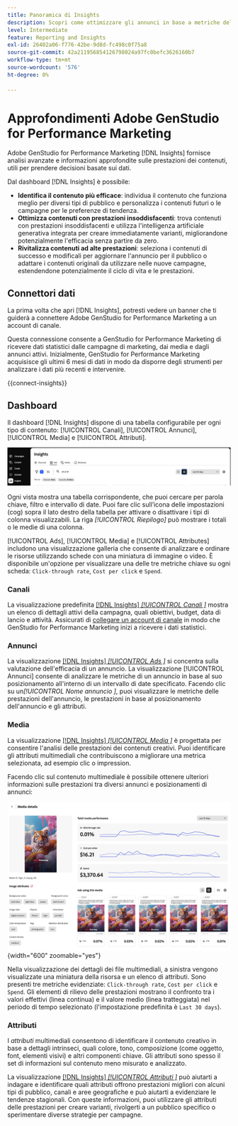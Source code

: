 ```yaml
---
title: Panoramica di Insights
description: Scopri come ottimizzare gli annunci in base a metriche delle prestazioni dei contenuti in tempo reale.
level: Intermediate
feature: Reporting and Insights
exl-id: 26402a06-f776-42be-9d8d-fc498c0f75a8
source-git-commit: 42a211956854126798024a97fc0befc3626160b7
workflow-type: tm+mt
source-wordcount: '576'
ht-degree: 0%

---
```


# Approfondimenti Adobe GenStudio for Performance Marketing

Adobe GenStudio for Performance Marketing [!DNL Insights] fornisce analisi avanzate e informazioni approfondite sulle prestazioni dei contenuti, utili per prendere decisioni basate sui dati.

Dal dashboard [!DNL Insights] è possibile:

- **Identifica il contenuto più efficace**: individua il contenuto che funziona meglio per diversi tipi di pubblico e personalizza i contenuti futuri o le campagne per le preferenze di tendenza.
- **Ottimizza contenuti con prestazioni insoddisfacenti**: trova contenuti con prestazioni insoddisfacenti e utilizza l&#39;intelligenza artificiale generativa integrata per creare immediatamente varianti, migliorandone potenzialmente l&#39;efficacia senza partire da zero.
- **Rivitalizza contenuti ad alte prestazioni**: seleziona i contenuti di successo e modificali per aggiornare l&#39;annuncio per il pubblico o adattare i contenuti originali da utilizzare nelle nuove campagne, estendendone potenzialmente il ciclo di vita e le prestazioni.

## Connettori dati

La prima volta che apri [!DNL Insights], potresti vedere un banner che ti guiderà a connettere Adobe GenStudio for Performance Marketing a un account di canale.

Questa connessione consente a GenStudio for Performance Marketing di ricevere dati statistici dalle campagne di marketing, dai media e dagli annunci attivi. Inizialmente, GenStudio for Performance Marketing acquisisce gli ultimi 6 mesi di dati in modo da disporre degli strumenti per analizzare i dati più recenti e intervenire.

{{connect-insights}}

## Dashboard

Il dashboard [!DNL Insights] dispone di una tabella configurabile per ogni tipo di contenuto: [!UICONTROL Canali], [!UICONTROL Annunci], [!UICONTROL Media] e [!UICONTROL Attributi].

![[!DNL Insights] dashboard](/help/assets/insights-dashboard.png)

Ogni vista mostra una tabella corrispondente, che puoi cercare per parola chiave, filtro e intervallo di date. Puoi fare clic sull’icona delle impostazioni (cog) sopra il lato destro della tabella per attivare o disattivare i tipi di colonna visualizzabili. La riga _[!UICONTROL Riepilogo]_ può mostrare i totali o le medie di una colonna.

[!UICONTROL Ads], [!UICONTROL Media] e [!UICONTROL Attributes] includono una visualizzazione galleria che consente di analizzare e ordinare le risorse utilizzando schede con una miniatura di immagine o video. È disponibile un&#39;opzione per visualizzare una delle tre metriche chiave su ogni scheda: `Click-through rate`, `Cost per click` e `Spend`.

### Canali

La visualizzazione predefinita [[!DNL Insights] _[!UICONTROL Canali &#x200B;]_](channels.md) mostra un elenco di dettagli attivi della campagna, quali obiettivi, budget, data di lancio e attività. Assicurati di [collegare un account di canale](/help/user-guide/connectors/connect-channel.md) in modo che GenStudio for Performance Marketing inizi a ricevere i dati statistici.

### Annunci

La visualizzazione [[!DNL Insights] _[!UICONTROL Ads &#x200B;]_](ads.md) si concentra sulla valutazione dell&#39;efficacia di un annuncio. La visualizzazione [!UICONTROL Annunci] consente di analizzare le metriche di un annuncio in base al suo posizionamento all&#39;interno di un intervallo di date specificato. Facendo clic su un&#x200B;_[!UICONTROL &#x200B; Nome annuncio &#x200B;]_, puoi visualizzare le metriche delle prestazioni dell&#39;annuncio, le prestazioni in base al posizionamento dell&#39;annuncio e gli attributi.

### Media

La visualizzazione [[!DNL Insights] _[!UICONTROL Media &#x200B;]_](media.md) è progettata per consentire l&#39;analisi delle prestazioni dei contenuti creativi. Puoi identificare gli attributi multimediali che contribuiscono a migliorare una metrica selezionata, ad esempio clic o impression.

Facendo clic sul contenuto multimediale è possibile ottenere ulteriori informazioni sulle prestazioni tra diversi annunci e posizionamenti di annunci:

![Dettagli file multimediali](/help/assets/insights-media-details.png){width="600" zoomable="yes"}

Nella visualizzazione dei dettagli dei file multimediali, a sinistra vengono visualizzate una miniatura della risorsa e un elenco di attributi. Sono presenti tre metriche evidenziate: `Click-through rate`, `Cost per click` e `Spend`. Gli elementi di rilievo delle prestazioni mostrano il confronto tra i valori effettivi (linea continua) e il valore medio (linea tratteggiata) nel periodo di tempo selezionato (l&#39;impostazione predefinita è `Last 30 days`).

### Attributi

I _attributi_ multimediali consentono di identificare il contenuto creativo in base a dettagli intrinseci, quali colore, tono, composizione (come oggetto, font, elementi visivi) e altri componenti chiave. Gli attributi sono spesso il set di informazioni sul contenuto meno misurato e analizzato.

La visualizzazione [[!DNL Insights] _[!UICONTROL Attributi &#x200B;]_](attributes.md) può aiutarti a indagare e identificare quali attributi offrono prestazioni migliori con alcuni tipi di pubblico, canali e aree geografiche e può aiutarti a evidenziare le tendenze stagionali. Con queste informazioni, puoi utilizzare gli attributi delle prestazioni per creare varianti, rivolgerti a un pubblico specifico o sperimentare diverse strategie per campagne.
